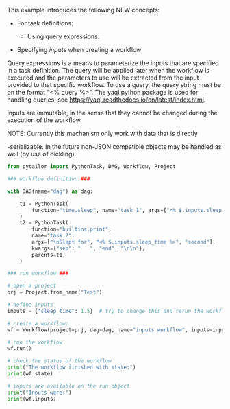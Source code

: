 This example introduces the following NEW concepts:

- For task definitions:

    - Using query expressions.

- Specifying *inputs* when creating a workflow

Query expressions is a means to parameterize the inputs that are specified in
a task definition. The query will be applied later when the workflow is
executed and the parameters to use will be extracted from the input provided
to that specific workflow. To use a query, the query string must be on the
format "<% query %>". The yaql python package is used for handling queries, see
https://yaql.readthedocs.io/en/latest/index.html.

Inputs are immutable, in the sense that they cannot be changed during the execution
of the workflow.

NOTE: Currently this mechanism only work with data that is directly

-serializable. In the future non-JSON compatible objects may be handled
as well (by use of pickling).

```python
from pytailor import PythonTask, DAG, Workflow, Project

### workflow definition ###

with DAG(name="dag") as dag:

    t1 = PythonTask(
        function="time.sleep", name="task 1", args=["<% $.inputs.sleep_time %>"]
    )
    t2 = PythonTask(
        function="builtins.print",
        name="task 2",
        args=["\nSlept for", "<% $.inputs.sleep_time %>", "second"],
        kwargs={"sep": "   ", "end": "\n\n"},
        parents=t1,
    )

### run workflow ###

# open a project
prj = Project.from_name("Test")

# define inputs
inputs = {"sleep_time": 1.5}  # try to change this and rerun the workflow

# create a workflow:
wf = Workflow(project=prj, dag=dag, name="inputs workflow", inputs=inputs)

# run the workflow
wf.run()

# check the status of the workflow
print("The workflow finished with state:")
print(wf.state)

# inputs are available on the run object
print("Inputs were:")
print(wf.inputs)
```